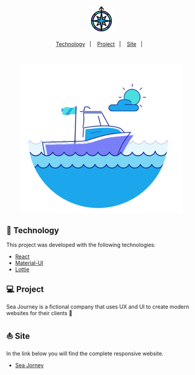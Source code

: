 <h1 align="center">
    <img alt="icon" title="icon" src="public/favicon.svg" width="13%"  />
</h1>

<p align="center">
  <a href="#-technology">Technology</a>&nbsp;&nbsp;&nbsp;|&nbsp;&nbsp;&nbsp;
  <a href="#-project">Project</a>&nbsp;&nbsp;&nbsp;|&nbsp;&nbsp;&nbsp;
   <a href="#-site">Site</a>&nbsp;&nbsp;&nbsp;|&nbsp;&nbsp;&nbsp;
</p>

<br>

<p align="center">
  <img alt="Happy" src="src/assets/ship.png" width="85%">
</p>

## 🚀 Technology

This project was developed with the following technologies:

-  [React](https://reactjs.org)
-  [Material-UI](https://material-ui.com/)
-  [Lottie](https://lottiefiles.com/)

## 💻 Project

Sea Journey is a fictional company that uses UX and UI to create modern websites for their clients 🌊

## ⛵ Site

In the link below you will find the complete responsive website.

-  [Sea Jorney](https://sea-jorney.vercel.app/)

